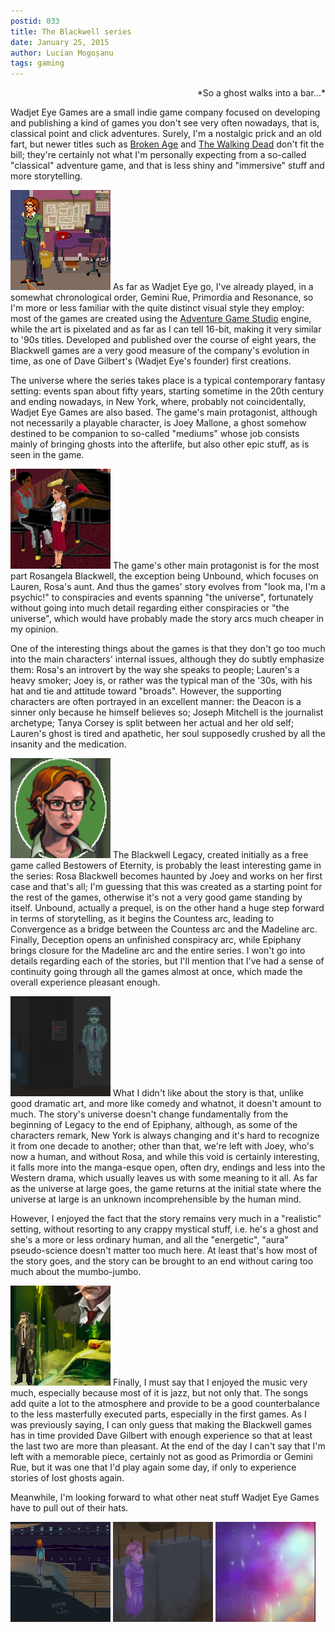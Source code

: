 ```yaml
---
postid: 033
title: The Blackwell series
date: January 25, 2015
author: Lucian Mogoșanu
tags: gaming 
---
```


<p style="text-align: right">
*So a ghost walks into a bar...*
</p>

Wadjet Eye Games are a small indie game company focused on developing and
publishing a kind of games you don't see very often nowadays, that is,
classical point and click adventures. Surely, I'm a nostalgic prick and an old
fart, but newer titles such as [Broken Age][broken-age] and [The Walking
Dead][walking-dead] don't fit the bill; they're certainly not what I'm
personally expecting from a so-called "classical" adventure game, and that is
less shiny and "immersive" stuff and more storytelling.

<span class="imgleft"><a href="/uploads/2015/01/blackwell-01.png"> <img
class="thumb" src="/uploads/2015/01//blackwell-01-thumb.png"
title="The first episode of Rosa, before Joey."/></a></span> 
As far as Wadjet Eye go, I've already played, in a somewhat chronological
order, Gemini Rue, Primordia and Resonance, so I'm more or less familiar with
the quite distinct visual style they employ: most of the games are created
using the [Adventure Game Studio][ags] engine, while the art is pixelated and
as far as I can tell 16-bit, making it very similar to '90s titles. Developed
and published over the course of eight years, the Blackwell games are a very
good measure of the company's evolution in time, as one of Dave Gilbert's
(Wadjet Eye's founder) first creations.

The universe where the series takes place is a typical contemporary fantasy
setting: events span about fifty years, starting sometime in the 20th century
and ending nowadays, in New York, where, probably not coincidentally, Wadjet
Eye Games are also based. The game's main protagonist, although not necessarily
a playable character, is Joey Mallone, a ghost somehow destined to be companion
to so-called "mediums" whose job consists mainly of bringing ghosts into the
afterlife, but also other epic stuff, as is seen in the game.

<span class="imgright"><a href="/uploads/2015/01/blackwell-05.png"> <img
class="thumb" src="/uploads/2015/01//blackwell-05-thumb.png"
title="Lauren, before Rosa. Jazz."/></a></span> 
The game's other main protagonist is for the most part Rosangela Blackwell, the
exception being Unbound, which focuses on Lauren, Rosa's aunt. And thus the
games' story evolves from "look ma, I'm a psychic!" to conspiracies and events
spanning "the universe", fortunately without going into much detail regarding
either conspiracies or "the universe", which would have probably made the story
arcs much cheaper in my opinion.

One of the interesting things about the games is that they don't go too much
into the main characters' internal issues, although they do subtly emphasize
them: Rosa's an introvert by the way she speaks to people; Lauren's a heavy
smoker; Joey is, or rather was the typical man of the '30s, with his hat and
tie and attitude toward "broads". However, the supporting characters are often
portrayed in an excellent manner: the Deacon is a sinner only because he
himself believes so; Joseph Mitchell is the journalist archetype; Tanya Corsey
is split between her actual and her old self; Lauren's ghost is tired and
apathetic, her soul supposedly crushed by all the insanity and the medication.

<span class="imgleft"><a href="/uploads/2015/01/blackwell-02.png"> <img
class="thumb" src="/uploads/2015/01//blackwell-02-thumb.png"
title="A hallway of Convergence."/></a></span> 
The Blackwell Legacy, created initially as a free game called Bestowers of
Eternity, is probably the least interesting game in the series: Rosa Blackwell
becomes haunted by Joey and works on her first case and that's all; I'm
guessing that this was created as a starting point for the rest of the games,
otherwise it's not a very good game standing by itself. Unbound, actually a
prequel, is on the other hand a huge step forward in terms of storytelling, as
it begins the Countess arc, leading to Convergence as a bridge between the
Countess arc and the Madeline arc. Finally, Deception opens an unfinished
conspiracy arc, while Epiphany brings closure for the Madeline arc and the
entire series. I won't go into details regarding each of the stories, but I'll
mention that I've had a sense of continuity going through all the games almost
at once, which made the overall experience pleasant enough.

<span class="imgright"><a href="/uploads/2015/01/blackwell-03.png"> <img
class="thumb" src="/uploads/2015/01//blackwell-03-thumb.png"
title="Joey, a ghost in the dark bowels of Deception."/></a></span> 
What I didn't like about the story is that, unlike good dramatic art, and more
like comedy and whatnot, it doesn't amount to much. The story's universe
doesn't change fundamentally from the beginning of Legacy to the end of
Epiphany, although, as some of the characters remark, New York is always
changing and it's hard to recognize it from one decade to another; other than
that, we're left with Joey, who's now a human, and without Rosa, and while this
void is certainly interesting, it falls more into the manga-esque open, often
dry, endings and less into the Western drama, which usually leaves us with some
meaning to it all. As far as the universe at large goes, the game returns at
the initial state where the universe at large is an unknown incomprehensible by
the human mind.

However, I enjoyed the fact that the story remains very much in a "realistic"
setting, without resorting to any crappy mystical stuff, i.e. he's a ghost and
she's a more or less ordinary human, and all the "energetic", "aura"
pseudo-science doesn't matter too much here. At least that's how most of the
story goes, and the story can be brought to an end without caring too much
about the mumbo-jumbo.

<span class="imgleft"><a href="/uploads/2015/01/blackwell-08.png"> <img
class="thumb" src="/uploads/2015/01//blackwell-08-thumb.png"
title="Epiphany."/></a></span> 
Finally, I must say that I enjoyed the music very much, especially because most
of it is jazz, but not only that. The songs add quite a lot to the atmosphere
and provide to be a good counterbalance to the less masterfully executed parts,
especially in the first games. As I was previously saying, I can only guess
that making the Blackwell games has in time provided Dave Gilbert with enough
experience so that at least the last two are more than pleasant. At the end of
the day I can't say that I'm left with a memorable piece, certainly not as good
as Primordia or Gemini Rue, but it was one that I'd play again some day, if
only to experience stories of lost ghosts again.

Meanwhile, I'm looking forward to what other neat stuff Wadjet Eye Games have
to pull out of their hats.

<span><a href="/uploads/2015/01/blackwell-04.png"> <img
class="thumb" src="/uploads/2015/01//blackwell-04-thumb.png"
title="Row, row, row your boat."/></a></span> 
<span><a href="/uploads/2015/01/blackwell-06.png"> <img
class="thumb" src="/uploads/2015/01//blackwell-06-thumb.png"
title="One ghost, two ghosts."/></a></span> 
<span><a href="/uploads/2015/01/blackwell-07.png"> <img
class="thumb" src="/uploads/2015/01//blackwell-07-thumb.png"
title="Rosa and Lauren, admiring the universe's forever-ness."/></a></span> 

[broken-age]: /posts/y00/024-broken-age.html
[walking-dead]: /posts/y01/029-the-walking-dead.html
[ags]: http://www.adventuregamestudio.co.uk/

